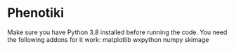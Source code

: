 # Phenotiki
Make sure you have Python 3.8 installed before running the code.
You need the following addons for it work:
matplotlib
wxpython
numpy
skimage
